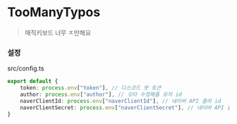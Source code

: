 # TooManyTypos

> 매직키보드 너무 ㅈ만해요

### 설정

src/config.ts

```ts
export default {
    token: process.env["token"], // 디스코드 봇 토큰
    author: process.env["author"], // 오타 수정해줄 유저 id
    naverClientId: process.env["naverClientId"], // 네이버 API 클라 id
    naverClientSecret: process.env["naverClientSecret"], // 네이버 API 클라 시크릿
}
```